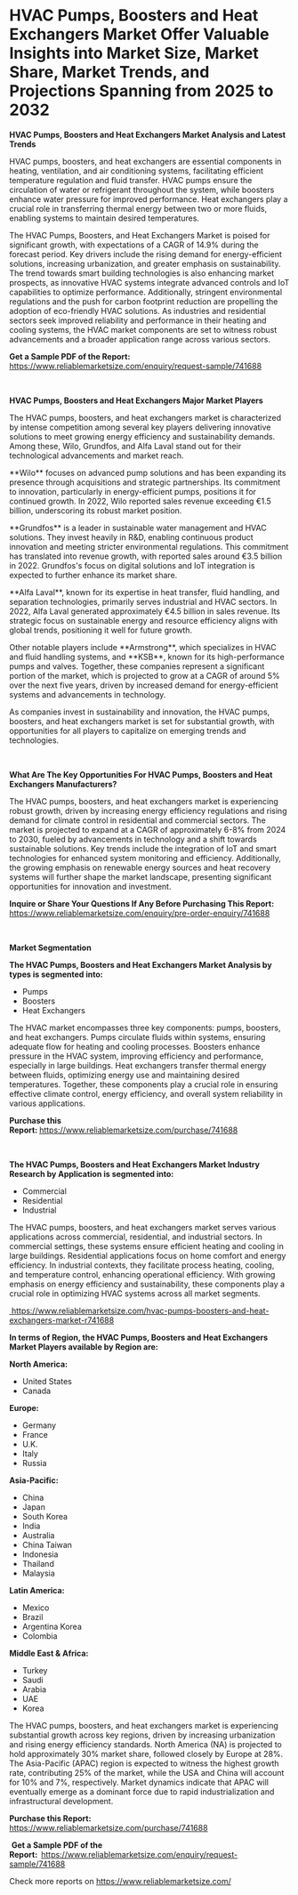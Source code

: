 <p><h1>HVAC Pumps, Boosters and Heat Exchangers Market Offer Valuable Insights into Market Size, Market Share, Market Trends, and Projections Spanning from 2025 to 2032</h1></p><p><strong>HVAC Pumps, Boosters and Heat Exchangers Market Analysis and Latest Trends</strong></p>
<p><p>HVAC pumps, boosters, and heat exchangers are essential components in heating, ventilation, and air conditioning systems, facilitating efficient temperature regulation and fluid transfer. HVAC pumps ensure the circulation of water or refrigerant throughout the system, while boosters enhance water pressure for improved performance. Heat exchangers play a crucial role in transferring thermal energy between two or more fluids, enabling systems to maintain desired temperatures.</p><p>The HVAC Pumps, Boosters, and Heat Exchangers Market is poised for significant growth, with expectations of a CAGR of 14.9% during the forecast period. Key drivers include the rising demand for energy-efficient solutions, increasing urbanization, and greater emphasis on sustainability. The trend towards smart building technologies is also enhancing market prospects, as innovative HVAC systems integrate advanced controls and IoT capabilities to optimize performance. Additionally, stringent environmental regulations and the push for carbon footprint reduction are propelling the adoption of eco-friendly HVAC solutions. As industries and residential sectors seek improved reliability and performance in their heating and cooling systems, the HVAC market components are set to witness robust advancements and a broader application range across various sectors.</p></p>
<p><strong>Get a Sample PDF of the Report:&nbsp;</strong> <a href="https://www.reliablemarketsize.com/enquiry/request-sample/741688?utm_campaign=3552&utm_medium=2&utm_source=Github&utm_content=ia&utm_term=11042025&utm_id=hvac-pumps-boosters-and-heat-exchangers">https://www.reliablemarketsize.com/enquiry/request-sample/741688</a></p>
<p>&nbsp;</p>
<p><strong>HVAC Pumps, Boosters and Heat Exchangers Major Market Players</strong></p>
<p><p>The HVAC pumps, boosters, and heat exchangers market is characterized by intense competition among several key players delivering innovative solutions to meet growing energy efficiency and sustainability demands. Among these, Wilo, Grundfos, and Alfa Laval stand out for their technological advancements and market reach.</p><p>**Wilo** focuses on advanced pump solutions and has been expanding its presence through acquisitions and strategic partnerships. Its commitment to innovation, particularly in energy-efficient pumps, positions it for continued growth. In 2022, Wilo reported sales revenue exceeding €1.5 billion, underscoring its robust market position.</p><p>**Grundfos** is a leader in sustainable water management and HVAC solutions. They invest heavily in R&D, enabling continuous product innovation and meeting stricter environmental regulations. This commitment has translated into revenue growth, with reported sales around €3.5 billion in 2022. Grundfos's focus on digital solutions and IoT integration is expected to further enhance its market share.</p><p>**Alfa Laval**, known for its expertise in heat transfer, fluid handling, and separation technologies, primarily serves industrial and HVAC sectors. In 2022, Alfa Laval generated approximately €4.5 billion in sales revenue. Its strategic focus on sustainable energy and resource efficiency aligns with global trends, positioning it well for future growth.</p><p>Other notable players include **Armstrong**, which specializes in HVAC and fluid handling systems, and **KSB**, known for its high-performance pumps and valves. Together, these companies represent a significant portion of the market, which is projected to grow at a CAGR of around 5% over the next five years, driven by increased demand for energy-efficient systems and advancements in technology.</p><p>As companies invest in sustainability and innovation, the HVAC pumps, boosters, and heat exchangers market is set for substantial growth, with opportunities for all players to capitalize on emerging trends and technologies.</p></p>
<p>&nbsp;</p>
<p><strong>What Are The Key Opportunities For HVAC Pumps, Boosters and Heat Exchangers Manufacturers?</strong></p>
<p><p>The HVAC pumps, boosters, and heat exchangers market is experiencing robust growth, driven by increasing energy efficiency regulations and rising demand for climate control in residential and commercial sectors. The market is projected to expand at a CAGR of approximately 6-8% from 2024 to 2030, fueled by advancements in technology and a shift towards sustainable solutions. Key trends include the integration of IoT and smart technologies for enhanced system monitoring and efficiency. Additionally, the growing emphasis on renewable energy sources and heat recovery systems will further shape the market landscape, presenting significant opportunities for innovation and investment.</p></p>
<p><strong>Inquire or Share Your Questions If Any Before Purchasing This Report:</strong> <a href="https://www.reliablemarketsize.com/enquiry/pre-order-enquiry/741688?utm_campaign=3552&utm_medium=2&utm_source=Github&utm_content=ia&utm_term=11042025&utm_id=hvac-pumps-boosters-and-heat-exchangers">https://www.reliablemarketsize.com/enquiry/pre-order-enquiry/741688</a></p>
<p>&nbsp;</p>
<p><strong>Market Segmentation</strong></p>
<p><strong>The HVAC Pumps, Boosters and Heat Exchangers Market Analysis by types is segmented into:</strong></p>
<p><ul><li>Pumps</li><li>Boosters</li><li>Heat Exchangers</li></ul></p>
<p><p>The HVAC market encompasses three key components: pumps, boosters, and heat exchangers. Pumps circulate fluids within systems, ensuring adequate flow for heating and cooling processes. Boosters enhance pressure in the HVAC system, improving efficiency and performance, especially in large buildings. Heat exchangers transfer thermal energy between fluids, optimizing energy use and maintaining desired temperatures. Together, these components play a crucial role in ensuring effective climate control, energy efficiency, and overall system reliability in various applications.</p></p>
<p><strong>Purchase this Report:&nbsp;</strong><a href="https://www.reliablemarketsize.com/purchase/741688?utm_campaign=3552&utm_medium=2&utm_source=Github&utm_content=ia&utm_term=11042025&utm_id=hvac-pumps-boosters-and-heat-exchangers">https://www.reliablemarketsize.com/purchase/741688</a></p>
<p>&nbsp;</p>
<p><strong>The HVAC Pumps, Boosters and Heat Exchangers Market Industry Research by Application is segmented into:</strong></p>
<p><ul><li>Commercial</li><li>Residential</li><li>Industrial</li></ul></p>
<p><p>The HVAC pumps, boosters, and heat exchangers market serves various applications across commercial, residential, and industrial sectors. In commercial settings, these systems ensure efficient heating and cooling in large buildings. Residential applications focus on home comfort and energy efficiency. In industrial contexts, they facilitate process heating, cooling, and temperature control, enhancing operational efficiency. With growing emphasis on energy efficiency and sustainability, these components play a crucial role in optimizing HVAC systems across all market segments.</p></p>
<p><a href="https://www.reliablemarketsize.com/hvac-pumps-boosters-and-heat-exchangers-market-r741688?utm_campaign=3552&utm_medium=2&utm_source=Github&utm_content=ia&utm_term=11042025&utm_id=hvac-pumps-boosters-and-heat-exchangers">&nbsp;https://www.reliablemarketsize.com/hvac-pumps-boosters-and-heat-exchangers-market-r741688</a></p>
<p><strong>In terms of Region, the HVAC Pumps, Boosters and Heat Exchangers Market Players available by Region are:</strong></p>
<p>
    <p> <strong> North America: </strong>
        <ul>
            <li>United States</li>
            <li>Canada</li>
        </ul>
        </p> 
    <p> <strong> Europe: </strong>
        <ul>
            <li>Germany</li>
            <li>France</li>
            <li>U.K.</li>
            <li>Italy</li>
            <li>Russia</li>
        </ul>
        </p> 
    <p> <strong> Asia-Pacific: </strong>
        <ul>
            <li>China</li>
            <li>Japan</li>
            <li>South Korea</li>
            <li>India</li>
            <li>Australia</li>
            <li>China Taiwan</li>
            <li>Indonesia</li>
            <li>Thailand</li>
            <li>Malaysia</li>
        </ul>
        </p> 
    <p> <strong> Latin America: </strong>
        <ul>
            <li>Mexico</li>
            <li>Brazil</li>
            <li>Argentina Korea</li>
            <li>Colombia</li>
        </ul>
        </p> 
    <p> <strong> Middle East & Africa: </strong>
        <ul>
            <li>Turkey</li>
            <li>Saudi</li>
            <li>Arabia</li>
            <li>UAE</li>
            <li>Korea</li>
        </ul>
    </p>
    </p>
<p><p>The HVAC pumps, boosters, and heat exchangers market is experiencing substantial growth across key regions, driven by increasing urbanization and rising energy efficiency standards. North America (NA) is projected to hold approximately 30% market share, followed closely by Europe at 28%. The Asia-Pacific (APAC) region is expected to witness the highest growth rate, contributing 25% of the market, while the USA and China will account for 10% and 7%, respectively. Market dynamics indicate that APAC will eventually emerge as a dominant force due to rapid industrialization and infrastructural development.</p></p>
<p><strong>Purchase this Report: </strong><a href="https://www.reliablemarketsize.com/purchase/741688?utm_campaign=3552&utm_medium=2&utm_source=Github&utm_content=ia&utm_term=11042025&utm_id=hvac-pumps-boosters-and-heat-exchangers">https://www.reliablemarketsize.com/purchase/741688</a></p>
<p>&nbsp;<strong>Get a Sample PDF of the Report:&nbsp;&nbsp;</strong><a href="https://www.reliablemarketsize.com/enquiry/request-sample/741688?utm_campaign=3552&utm_medium=2&utm_source=Github&utm_content=ia&utm_term=11042025&utm_id=hvac-pumps-boosters-and-heat-exchangers">https://www.reliablemarketsize.com/enquiry/request-sample/741688</a></p>
<p><strong></strong></p>
<p>Check more reports on <a href="https://www.reliablemarketsize.com/?utm_campaign=3552&utm_medium=2&utm_source=Github&utm_content=ia&utm_term=11042025&utm_id=hvac-pumps-boosters-and-heat-exchangers">https://www.reliablemarketsize.com/</a></p>